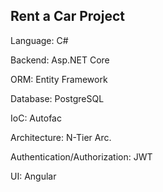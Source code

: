 <h2>Rent a Car Project</h2>
<p>Language: C#</p>
<p>Backend: Asp.NET Core</p>
<p>ORM: Entity Framework</p>
<p>Database: PostgreSQL</p>
<p>IoC: Autofac</p>
<p>Architecture: N-Tier Arc.</p>
<p>Authentication/Authorization: JWT</p>
<p>UI: Angular</p>
